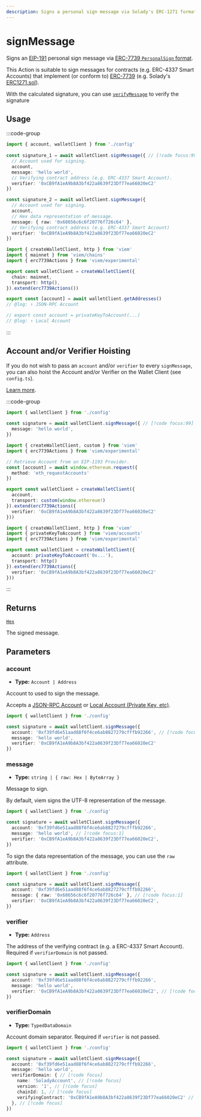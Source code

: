 ```yaml
---
description: Signs a personal sign message via Solady's ERC-1271 format.
---
```


# signMessage

Signs an [EIP-191](https://eips.ethereum.org/EIPS/eip-191) personal sign message via [ERC-7739 `PersonalSign` format](https://eips.ethereum.org/EIPS/eip-7739).

This Action is suitable to sign messages for contracts (e.g. ERC-4337 Smart Accounts) that implement (or conform to) [ERC-7739](https://eips.ethereum.org/EIPS/eip-7739) (e.g. Solady's [ERC1271.sol](https://github.com/Vectorized/solady/blob/main/src/accounts/ERC1271.sol)).

With the calculated signature, you can use [`verifyMessage`](/docs/actions/public/verifyMessage) to verify the signature

## Usage

:::code-group

```ts twoslash [example.ts]
import { account, walletClient } from './config'
 
const signature_1 = await walletClient.signMessage({ // [!code focus:99]
  // Account used for signing.
  account,
  message: 'hello world',
  // Verifying contract address (e.g. ERC-4337 Smart Account).
  verifier: '0xCB9fA1eA9b8A3bf422a8639f23Df77ea66020eC2'
})

const signature_2 = await walletClient.signMessage({
  // Account used for signing.
  account,
  // Hex data representation of message.
  message: { raw: '0x68656c6c6f20776f726c64' },
  // Verifying contract address (e.g. ERC-4337 Smart Account)
  verifier: '0xCB9fA1eA9b8A3bf422a8639f23Df77ea66020eC2'
})
```

```ts twoslash [config.ts] filename="config.ts"
import { createWalletClient, http } from 'viem'
import { mainnet } from 'viem/chains'
import { erc7739Actions } from 'viem/experimental'

export const walletClient = createWalletClient({
  chain: mainnet,
  transport: http(),
}).extend(erc7739Actions())

export const [account] = await walletClient.getAddresses()
// @log: ↑ JSON-RPC Account

// export const account = privateKeyToAccount(...)
// @log: ↑ Local Account
```

:::

## Account and/or Verifier Hoisting

If you do not wish to pass an `account` and/or `verifier` to every `signMessage`, you can also hoist the Account and/or Verifier on the Wallet Client (see `config.ts`).

[Learn more](/docs/clients/wallet#withaccount).

:::code-group

```ts twoslash [example.ts]
import { walletClient } from './config'
 
const signature = await walletClient.signMessage({ // [!code focus:99]
  message: 'hello world',
})
```

```ts [config.ts (JSON-RPC Account)]
import { createWalletClient, custom } from 'viem'
import { erc7739Actions } from 'viem/experimental'

// Retrieve Account from an EIP-1193 Provider.
const [account] = await window.ethereum.request({ 
  method: 'eth_requestAccounts' 
})

export const walletClient = createWalletClient({
  account,
  transport: custom(window.ethereum!)
}).extend(erc7739Actions({ 
  verifier: '0xCB9fA1eA9b8A3bf422a8639f23Df77ea66020eC2' 
}))
```

```ts twoslash [config.ts (Local Account)] filename="config.ts"
import { createWalletClient, http } from 'viem'
import { privateKeyToAccount } from 'viem/accounts'
import { erc7739Actions } from 'viem/experimental'

export const walletClient = createWalletClient({
  account: privateKeyToAccount('0x...'),
  transport: http()
}).extend(erc7739Actions({ 
  verifier: '0xCB9fA1eA9b8A3bf422a8639f23Df77ea66020eC2' 
}))
```

:::

## Returns

[`Hex`](/docs/glossary/types#hex)

The signed message.

## Parameters

### account

- **Type:** `Account | Address`

Account to used to sign the message.

Accepts a [JSON-RPC Account](/docs/clients/wallet#json-rpc-accounts) or [Local Account (Private Key, etc)](/docs/clients/wallet#local-accounts-private-key-mnemonic-etc).

```ts twoslash
import { walletClient } from './config'

const signature = await walletClient.signMessage({
  account: '0xf39fd6e51aad88f6f4ce6ab8827279cfffb92266', // [!code focus:1]
  message: 'hello world',
  verifier: '0xCB9fA1eA9b8A3bf422a8639f23Df77ea66020eC2'
})
```

### message

- **Type:** `string | { raw: Hex | ByteArray }`

Message to sign.

By default, viem signs the UTF-8 representation of the message.

```ts twoslash
import { walletClient } from './config'

const signature = await walletClient.signMessage({
  account: '0xf39fd6e51aad88f6f4ce6ab8827279cfffb92266',
  message: 'hello world', // [!code focus:1]
  verifier: '0xCB9fA1eA9b8A3bf422a8639f23Df77ea66020eC2',
})
```

To sign the data representation of the message, you can use the `raw` attribute.

```ts twoslash
import { walletClient } from './config'

const signature = await walletClient.signMessage({
  account: '0xf39fd6e51aad88f6f4ce6ab8827279cfffb92266',
  message: { raw: '0x68656c6c6f20776f726c64' }, // [!code focus:1]
  verifier: '0xCB9fA1eA9b8A3bf422a8639f23Df77ea66020eC2',
})
```

### verifier

- **Type:** `Address`

The address of the verifying contract (e.g. a ERC-4337 Smart Account). Required if `verifierDomain` is not passed.

```ts twoslash
import { walletClient } from './config'

const signature = await walletClient.signMessage({
  account: '0xf39fd6e51aad88f6f4ce6ab8827279cfffb92266',
  message: 'hello world',
  verifier: '0xCB9fA1eA9b8A3bf422a8639f23Df77ea66020eC2', // [!code focus:1]
})
```

### verifierDomain

- **Type:** `TypedDataDomain`

Account domain separator. Required if `verifier` is not passed.

```ts twoslash
import { walletClient } from './config'

const signature = await walletClient.signMessage({
  account: '0xf39fd6e51aad88f6f4ce6ab8827279cfffb92266',
  message: 'hello world',
  verifierDomain: { // [!code focus]
    name: 'SoladyAccount', // [!code focus]
    version: '1', // [!code focus]
    chainId: 1, // [!code focus]
    verifyingContract: '0xCB9fA1eA9b8A3bf422a8639f23Df77ea66020eC2' // [!code focus]
  }, // [!code focus]
})
```